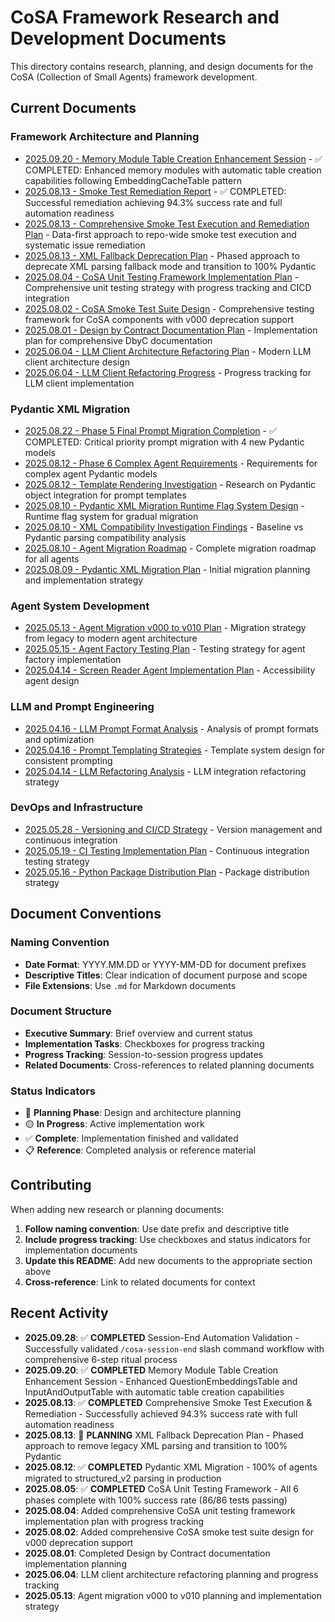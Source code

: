 # CoSA Framework Research and Development Documents

This directory contains research, planning, and design documents for the CoSA (Collection of Small Agents) framework development.

## Current Documents

### Framework Architecture and Planning
- [2025.09.20 - Memory Module Table Creation Enhancement Session](./2025.09.20-memory-module-table-creation-enhancement-session.md) - ✅ COMPLETED: Enhanced memory modules with automatic table creation capabilities following EmbeddingCacheTable pattern
- [2025.08.13 - Smoke Test Remediation Report](./2025.08.13-smoke-test-remediation-report.md) - ✅ COMPLETED: Successful remediation achieving 94.3% success rate and full automation readiness
- [2025.08.13 - Comprehensive Smoke Test Execution and Remediation Plan](./2025.08.13-comprehensive-smoke-test-execution-and-remediation-plan.md) - Data-first approach to repo-wide smoke test execution and systematic issue remediation
- [2025.08.13 - XML Fallback Deprecation Plan](./2025.08.13-xml-fallback-deprecation-plan.md) - Phased approach to deprecate XML parsing fallback mode and transition to 100% Pydantic
- [2025.08.04 - CoSA Unit Testing Framework Implementation Plan](./2025.08.04-cosa-unit-testing-framework-implementation-plan.md) - Comprehensive unit testing strategy with progress tracking and CICD integration
- [2025.08.02 - CoSA Smoke Test Suite Design](./2025.08.02-cosa-smoke-test-suite-design.md) - Comprehensive testing framework for CoSA components with v000 deprecation support
- [2025.08.01 - Design by Contract Documentation Plan](./2025.08.01-design-by-contract-docstring-implementation-plan.md) - Implementation plan for comprehensive DbyC documentation
- [2025.06.04 - LLM Client Architecture Refactoring Plan](./2025.06.04-llm-client-architecture-refactoring-plan.md) - Modern LLM client architecture design
- [2025.06.04 - LLM Client Refactoring Progress](./2025.06.04-llm-client-refactoring-progress.md) - Progress tracking for LLM client implementation

### Pydantic XML Migration
- [2025.08.22 - Phase 5 Final Prompt Migration Completion](./2025.08.22-phase-5-final-prompt-migration-completion.md) - ✅ COMPLETED: Critical priority prompt migration with 4 new Pydantic models
- [2025.08.12 - Phase 6 Complex Agent Requirements](./2025.08.12-phase-6-complex-agent-requirements.md) - Requirements for complex agent Pydantic models
- [2025.08.12 - Template Rendering Investigation](./2025.08.12-template-rendering-investigation.md) - Research on Pydantic object integration for prompt templates
- [2025.08.10 - Pydantic XML Migration Runtime Flag System Design](./2025.08.10-pydantic-xml-migration-runtime-flag-system-design.md) - Runtime flag system for gradual migration
- [2025.08.10 - XML Compatibility Investigation Findings](./2025.08.10-xml-compatibility-investigation-findings.md) - Baseline vs Pydantic parsing compatibility analysis
- [2025.08.10 - Agent Migration Roadmap](./2025.08.10-agent-migration-roadmap.md) - Complete migration roadmap for all agents
- [2025.08.09 - Pydantic XML Migration Plan](./2025.08.09-pydantic-xml-migration-plan.md) - Initial migration planning and implementation strategy

### Agent System Development
- [2025.05.13 - Agent Migration v000 to v010 Plan](./2025-05-13_agent_migration_v000_to_v010_plan.md) - Migration strategy from legacy to modern agent architecture
- [2025.05.15 - Agent Factory Testing Plan](./2025-05-15_agent_factory_testing_plan.md) - Testing strategy for agent factory implementation
- [2025.04.14 - Screen Reader Agent Implementation Plan](./2025-04-14_screen_reader_agent_implementation_plan.md) - Accessibility agent design

### LLM and Prompt Engineering
- [2025.04.16 - LLM Prompt Format Analysis](./2025-04-16_llm_prompt_format_analysis.md) - Analysis of prompt formats and optimization
- [2025.04.16 - Prompt Templating Strategies](./2025-04-16_prompt_templating_strategies.md) - Template system design for consistent prompting
- [2025.04.14 - LLM Refactoring Analysis](./2025-04-14_llm_refactoring_analysis.md) - LLM integration refactoring strategy

### DevOps and Infrastructure
- [2025.05.28 - Versioning and CI/CD Strategy](./2025-05-28_versioning_and_cicd_strategy.md) - Version management and continuous integration
- [2025.05.19 - CI Testing Implementation Plan](./2025-05-19_ci_testing_implementation_plan.md) - Continuous integration testing strategy
- [2025.05.16 - Python Package Distribution Plan](./2025-05-16_python_package_distribution_plan.md) - Package distribution strategy

## Document Conventions

### Naming Convention
- **Date Format**: YYYY.MM.DD or YYYY-MM-DD for document prefixes
- **Descriptive Titles**: Clear indication of document purpose and scope
- **File Extensions**: Use `.md` for Markdown documents

### Document Structure
- **Executive Summary**: Brief overview and current status
- **Implementation Tasks**: Checkboxes for progress tracking
- **Progress Tracking**: Session-to-session progress updates
- **Related Documents**: Cross-references to related planning documents

### Status Indicators
- 🔴 **Planning Phase**: Design and architecture planning
- 🟡 **In Progress**: Active implementation work
- ✅ **Complete**: Implementation finished and validated
- 📋 **Reference**: Completed analysis or reference material

## Contributing

When adding new research or planning documents:

1. **Follow naming convention**: Use date prefix and descriptive title
2. **Include progress tracking**: Use checkboxes and status indicators for implementation documents
3. **Update this README**: Add new documents to the appropriate section above
4. **Cross-reference**: Link to related documents for context

## Recent Activity

- **2025.09.28**: ✅ **COMPLETED** Session-End Automation Validation - Successfully validated `/cosa-session-end` slash command workflow with comprehensive 6-step ritual process
- **2025.09.20**: ✅ **COMPLETED** Memory Module Table Creation Enhancement Session - Enhanced QuestionEmbeddingsTable and InputAndOutputTable with automatic table creation capabilities
- **2025.08.13**: ✅ **COMPLETED** Comprehensive Smoke Test Execution & Remediation - Successfully achieved 94.3% success rate with full automation readiness
- **2025.08.13**: 🔴 **PLANNING** XML Fallback Deprecation Plan - Phased approach to remove legacy XML parsing and transition to 100% Pydantic
- **2025.08.12**: ✅ **COMPLETED** Pydantic XML Migration - 100% of agents migrated to structured_v2 parsing in production
- **2025.08.05**: ✅ **COMPLETED** CoSA Unit Testing Framework - All 6 phases complete with 100% success rate (86/86 tests passing)
- **2025.08.04**: Added comprehensive CoSA unit testing framework implementation plan with progress tracking
- **2025.08.02**: Added comprehensive CoSA smoke test suite design for v000 deprecation support
- **2025.08.01**: Completed Design by Contract documentation implementation planning
- **2025.06.04**: LLM client architecture refactoring planning and progress tracking
- **2025.05.13**: Agent migration v000 to v010 planning and implementation strategy